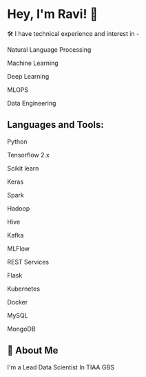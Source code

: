 
# Hey, I'm Ravi! 👋

  
🛠 I have technical experience and interest in -

Natural Language Processing 

Machine Learning

Deep Learning

MLOPS 

Data Engineering



  
## Languages and Tools:

Python

Tensorflow 2.x 

Scikit learn 

Keras 

Spark 

Hadoop 

Hive 

Kafka 

MLFlow 

REST Services 

Flask

Kubernetes

Docker

MySQL

MongoDB
  
## 🚀 About Me
I'm a Lead Data Scientist In TIAA GBS

  
